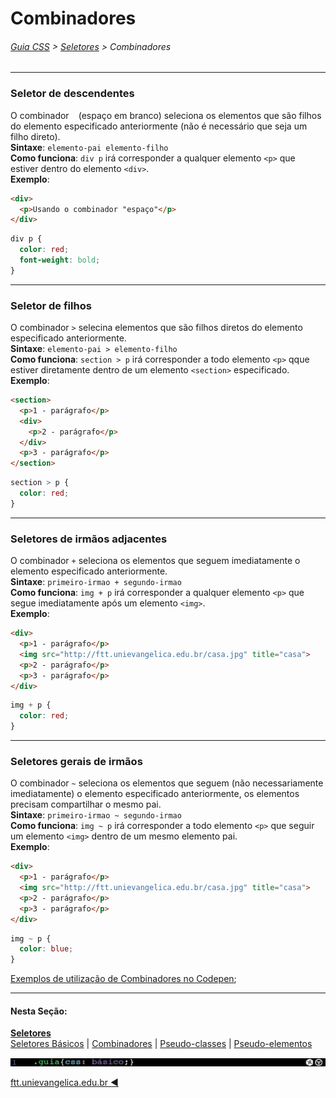 # Combinadores
###### [Guia CSS](../README.md) > [Seletores](./seletores.md) > Combinadores
---

### Seletor de descendentes  
O combinador ` `&nbsp;(espaço em branco) seleciona os elementos que são filhos do elemento especificado anteriormente (não é necessário que seja um filho direto).   
**Sintaxe**: `elemento-pai elemento-filho`  
**Como funciona**: `div p` irá corresponder a qualquer elemento `<p>` que estiver dentro do elemento `<div>`.  
**Exemplo**:  
```html
<div>
  <p>Usando o combinador "espaço"</p>
</div>
```
```css
div p {
  color: red;
  font-weight: bold;
}
```
---

### Seletor de filhos  
O combinador `>` selecina elementos que são filhos diretos do elemento especificado anteriormente.  
**Sintaxe**: `elemento-pai > elemento-filho`  
**Como funciona**: `section > p` irá corresponder a todo elemento  `<p>` qque estiver diretamente dentro de um elemento `<section>` especificado.  
**Exemplo**:  
```html
<section>
  <p>1 - parágrafo</p>
  <div>
    <p>2 - parágrafo</p>
  </div>
  <p>3 - parágrafo</p>
</section>
```
```css
section > p {
  color: red;
}
```
---

### Seletores de irmãos adjacentes 
O combinador `+` seleciona os elementos que seguem imediatamente o elemento especificado anteriormente.   
**Sintaxe**: `primeiro-irmao + segundo-irmao`  
**Como funciona**: `img + p` irá corresponder a qualquer elemento `<p>` que segue imediatamente após um elemento `<img>`.  
**Exemplo**:  
```html
<div>
  <p>1 - parágrafo</p>
  <img src="http://ftt.unievangelica.edu.br/casa.jpg" title="casa">
  <p>2 - parágrafo</p>
  <p>3 - parágrafo</p>
</div>
```
```css
img + p {
  color: red;
}
```
---

### Seletores gerais de irmãos
O combinador `~` seleciona os elementos que seguem (não necessariamente imediatamente) o elemento especificado anteriormente, os elementos precisam compartilhar o mesmo pai.   
**Sintaxe**: `primeiro-irmao ~ segundo-irmao`  
**Como funciona**: `img ~ p`  irá corresponder a todo elemento `<p>` que seguir um elemento `<img>`  dentro de um mesmo elemento pai.  
**Exemplo**:  
```html
<div>
  <p>1 - parágrafo</p>
  <img src="http://ftt.unievangelica.edu.br/casa.jpg" title="casa">
  <p>2 - parágrafo</p>
  <p>3 - parágrafo</p>
</div>
```
```css
img ~ p {
  color: blue;
}
```

[Exemplos de utilização de Combinadores no Codepen](https://codepen.io/theleoad/pen/GeXjBj/right?editors=1100);

---
#### Nesta Seção:
[**Seletores**](./seletores.md)   
[Seletores Básicos](./seletores-basicos.md) | [Combinadores](./combinadores.md) | [Pseudo-classes](./pseudo-classes.md) | [Pseudo-elementos](./pseudo-elementos.md)

<img src="../assets/guia-css-linha-horizontal.jpg">

[ftt.unievangelica.edu.br :arrow_backward:](http://ftt.unievangelica.edu.br) 
